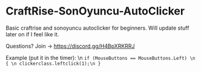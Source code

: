 # CraftRise-SonOyuncu-AutoClicker
Basic craftrise and sonoyuncu autoclicker for beginners. Will update stuff later on if I feel like it.

Questions? Join -> https://discord.gg/H4BpXRKRRJ

Example (put it in the timer): \n
`
if (MouseButtons == MouseButtons.Left) \n
{ \n
  clickerclass.leftclick(1);\n
}
`
